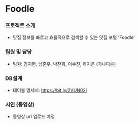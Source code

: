 # Foodle

### 프로젝트 소개
 - 맛집 정보를 빠르고 효율적으로 검색할 수 있는 맛집 포털 'Foodle'

### 팀원 및 담당 
 - 팀원: 김지현, 남준우, 박찬휘, 이수진, 하지은 (가나다순)
 
### DB설계
 - 테이블 명세서: https://bit.ly/2VUN02I
 
### 시연 (동영상) 
 - 동영상 url 업로드 예정 
 
 
